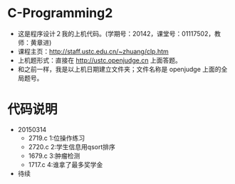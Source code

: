 # C-Programming2  

- 这是程序设计２我的上机代码。(学期号：20142，课堂号：01117502，教师：黄章进)  
- 课程主页：http://staff.ustc.edu.cn/~zhuang/clp.htm  
- 上机题形式：直接在 http://ustc.openjudge.cn 上面答题。  
- 和之前一样，我是以上机日期建立文件夹；文件名称是 openjudge 上面的全局题号。　　

# 代码说明  

- 20150314  
  - 2719.c 1:位操作练习  
  - 2720.c 2:学生信息用qsort排序  
  - 1679.c 3:肿瘤检测  
  - 1717.c 4:谁拿了最多奖学金  
- 待续
  
